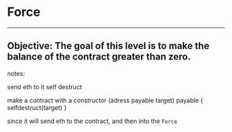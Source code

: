 # Force

---
Objective:
The goal of this level is to make the balance of the contract greater than zero.
---

notes: 

send eth to it
self destruct

make a contract with a constructor
(adress payable target) payable {
    selfdestruct(target)
}

since it will send eth to the contract, and then into the `Force`